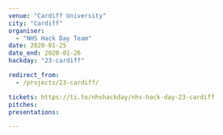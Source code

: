 ```yaml
---
venue: "Cardiff University"
city: "Cardiff"
organiser:
  - "NHS Hack Day Team"
date: 2020-01-25
date_end: 2020-01-26
hackday: "23-cardiff"

redirect_from:
  - /projects/23-cardiff/

tickets: https://ti.to/nhshackday/nhs-hack-day-23-cardiff
pitches: 
presentations: 

---
```

